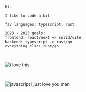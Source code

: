 ```
Hi.

I like to code a bit

fav languages: typescript, rust

2023 - 2025 goals:
frontend: react/next => solid/vite
backend: typescript -> rust/go
everything else: rust/go
```

<br>

![i love this](https://cdn.discordapp.com/attachments/853302837898510346/1135530401679560824/7cN2twz.png)

<br>

![javascript i just love you man](https://cdn.discordapp.com/attachments/1136647387385966722/1139595041610928128/N79BIA9.png)
